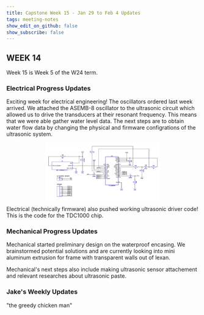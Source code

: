 ```yaml
---
title: Capstone Week 15 - Jan 29 to Feb 4 Updates
tags: meeting-notes
show_edit_on_github: false
show_subscribe: false
---
```

## WEEK 14
Week 15 is Week 5 of the W24 term.

### Electrical Progress Updates
Exciting week for electrical engineering! The oscillators ordered last week arrived. We attached the ASEMB-8 oscillator to the ultrasonic circuit which allowed us to drive the transducers at their resonant frequency. This means that we were able gather water level data. The next steps are to obtain water flow data by changing the physical and firmware configrations of the ultrasonic system. 

<style>
  img {
  display: block;
  margin-left: auto;
  margin-right: auto;
  }
</style>
<img src="../assets/01-30-2024 ultrasonic schematic.png" width=300>

Electrical (technically firmware) also pushed working ultrasonic driver code! This is the code for the TDC1000 chip. 

### Mechanical Progress Updates
Mechanical started preliminary design on the waterproof encasing. We brainstormed potential solutions and are currently looking into mini aluminum extrusion for frame with transparent walls out of lexan.

Mechanical's next steps also include making ultrasonic sensor attachement and relevant researches about ultrasonic paste. 

### Jake's Weekly Updates 
"the greedy chicken man" 

<!--more-->
